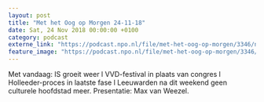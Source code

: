 ```yaml
---
layout: post
title: "Met het Oog op Morgen 24-11-18"
date: Sat, 24 Nov 2018 00:00:00 +0100
category: podcast
externe_link: "https://podcast.npo.nl/file/met-het-oog-op-morgen/3346/nporadio1_met-het-oog-op-morgen_20181124_met-het-oog-op-morgen-24-11-18.mp3"
feature_image: "https://podcast.npo.nl/file/met-het-oog-op-morgen/3346/nporadio1_met-het-oog-op-morgen_20181124_met-het-oog-op-morgen-24-11-18.mp3"
---
```


Met vandaag: IS groeit weer l VVD-festival in plaats van congres l Holleeder-proces in laatste fase l Leeuwarden na dit weekend geen culturele hoofdstad meer. Presentatie: Max van Weezel.
